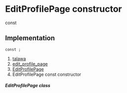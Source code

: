 
<div>

# EditProfilePage constructor

</div>


const 



## Implementation

``` language-dart
const ;
```







1.  [talawa](../../index.md)
2.  [edit_profile_page](../../views_after_auth_screens_profile_edit_profile_page/)
3.  [EditProfilePage](../../views_after_auth_screens_profile_edit_profile_page/EditProfilePage-class.md)
4.  EditProfilePage const constructor

##### EditProfilePage class







